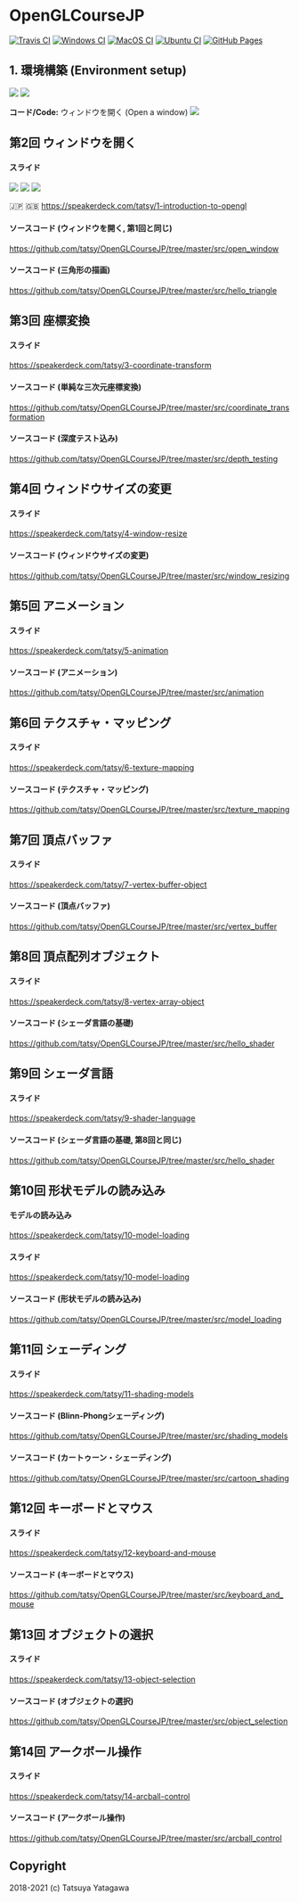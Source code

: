 OpenGLCourseJP
===

[![Travis CI](https://travis-ci.org/tatsy/OpenGLCourseJP.svg?branch=master)](https://travis-ci.org/tatsy/OpenGLCourseJP)
[![Windows CI](https://github.com/tatsy/OpenGLCourseJP/actions/workflows/windows.yaml/badge.svg)](https://github.com/tatsy/OpenGLCourseJP/actions/workflows/windows.yaml)
[![MacOS CI](https://github.com/tatsy/OpenGLCourseJP/actions/workflows/macos.yaml/badge.svg)](https://github.com/tatsy/OpenGLCourseJP/actions/workflows/macos.yaml)
[![Ubuntu CI](https://github.com/tatsy/OpenGLCourseJP/actions/workflows/ubuntu.yaml/badge.svg)](https://github.com/tatsy/OpenGLCourseJP/actions/workflows/ubuntu.yaml)
[![GitHub Pages](https://github.com/tatsy/OpenGLCourseJP/actions/workflows/jekyll.yaml/badge.svg)](https://github.com/tatsy/OpenGLCourseJP/actions/workflows/jekyll.yaml)


## 1. 環境構築 (Environment setup)

[![](https://img.shields.io/badge/Slides-日本語-red.svg?style=flat-square)](https://tatsy.github.io/OpenGLCourseSlides/01.pdf)
[![](https://img.shields.io/badge/Slides-English-blue.svg?style=flat-square)](https://speakerdeck.com/tatsy/1-introduction-to-opengl)

**コード/Code:** ウィンドウを開く (Open a window) [![](https://img.shields.io/badge/Code-C++/Python-green.svg?style=flat-square)](https://github.com/tatsy/OpenGLCourseJP/tree/master/src/open_window)


## 第2回 ウィンドウを開く

#### スライド

[![](https://img.shields.io/badge/スライド-日本語-red.svg)](https://tatsy.github.io/OpenGLCourseSlides/02.pdf)
[![](https://img.shields.io/badge/Slides-English-blue.svg)](https://speakerdeck.com/tatsy/1-introduction-to-opengl)
[![](https://img.shields.io/badge/Code-C++/Python-green.svg)](https://github.com/tatsy/OpenGLCourseJP/tree/master/src/open_window)


:jp: <https>
:gb: <https://speakerdeck.com/tatsy/1-introduction-to-opengl>

#### ソースコード (ウィンドウを開く, 第1回と同じ)
<https://github.com/tatsy/OpenGLCourseJP/tree/master/src/open_window>

#### ソースコード (三角形の描画)
<https://github.com/tatsy/OpenGLCourseJP/tree/master/src/hello_triangle>

## 第3回 座標変換

#### スライド
<https://speakerdeck.com/tatsy/3-coordinate-transform>

#### ソースコード (単純な三次元座標変換)
<https://github.com/tatsy/OpenGLCourseJP/tree/master/src/coordinate_transformation>

#### ソースコード (深度テスト込み)
<https://github.com/tatsy/OpenGLCourseJP/tree/master/src/depth_testing>

## 第4回 ウィンドウサイズの変更

#### スライド
<https://speakerdeck.com/tatsy/4-window-resize>

#### ソースコード (ウィンドウサイズの変更)
<https://github.com/tatsy/OpenGLCourseJP/tree/master/src/window_resizing>

## 第5回 アニメーション

#### スライド
<https://speakerdeck.com/tatsy/5-animation>

#### ソースコード (アニメーション)
<https://github.com/tatsy/OpenGLCourseJP/tree/master/src/animation>

## 第6回 テクスチャ・マッピング

#### スライド
<https://speakerdeck.com/tatsy/6-texture-mapping>

#### ソースコード (テクスチャ・マッピング)
<https://github.com/tatsy/OpenGLCourseJP/tree/master/src/texture_mapping>

## 第7回 頂点バッファ

#### スライド
<https://speakerdeck.com/tatsy/7-vertex-buffer-object>

#### ソースコード (頂点バッファ)
<https://github.com/tatsy/OpenGLCourseJP/tree/master/src/vertex_buffer>

## 第8回 頂点配列オブジェクト

#### スライド
<https://speakerdeck.com/tatsy/8-vertex-array-object>

#### ソースコード (シェーダ言語の基礎)
<https://github.com/tatsy/OpenGLCourseJP/tree/master/src/hello_shader>

## 第9回 シェーダ言語

#### スライド
<https://speakerdeck.com/tatsy/9-shader-language>

#### ソースコード (シェーダ言語の基礎, 第8回と同じ)
<https://github.com/tatsy/OpenGLCourseJP/tree/master/src/hello_shader>

## 第10回 形状モデルの読み込み

#### モデルの読み込み
<https://speakerdeck.com/tatsy/10-model-loading>

#### スライド
<https://speakerdeck.com/tatsy/10-model-loading>

#### ソースコード (形状モデルの読み込み)
<https://github.com/tatsy/OpenGLCourseJP/tree/master/src/model_loading>

## 第11回 シェーディング

#### スライド
<https://speakerdeck.com/tatsy/11-shading-models>

#### ソースコード (Blinn-Phongシェーディング)
<https://github.com/tatsy/OpenGLCourseJP/tree/master/src/shading_models>

#### ソースコード (カートゥーン・シェーディング)
<https://github.com/tatsy/OpenGLCourseJP/tree/master/src/cartoon_shading>

## 第12回 キーボードとマウス

#### スライド
<https://speakerdeck.com/tatsy/12-keyboard-and-mouse>

#### ソースコード (キーボードとマウス)
<https://github.com/tatsy/OpenGLCourseJP/tree/master/src/keyboard_and_mouse>

## 第13回 オブジェクトの選択

#### スライド
<https://speakerdeck.com/tatsy/13-object-selection>

#### ソースコード (オブジェクトの選択)
<https://github.com/tatsy/OpenGLCourseJP/tree/master/src/object_selection>

## 第14回 アークボール操作

#### スライド
<https://speakerdeck.com/tatsy/14-arcball-control>

#### ソースコード (アークボール操作)
<https://github.com/tatsy/OpenGLCourseJP/tree/master/src/arcball_control>

## Copyright

2018-2021 (c) Tatsuya Yatagawa
